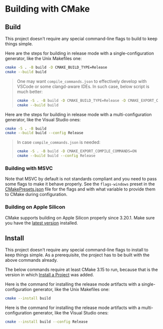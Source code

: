 # Building with CMake

## Build

This project doesn't require any special command-line flags to build to keep
things simple.

Here are the steps for building in release mode with a single-configuration
generator, like the Unix Makefiles one:

```sh
cmake -S . -B build -D CMAKE_BUILD_TYPE=Release
cmake --build build
```

> One may want `compile_commands.json` to effectively develop with VSCode or some clangd-aware IDEs. In such case, below script is much better:
>
> ```sh
> cmake -S . -B build -D CMAKE_BUILD_TYPE=Release -D CMAKE_EXPORT_COMPILE_COMMANDS=ON
> cmake --build build
> ```

Here are the steps for building in release mode with a multi-configuration
generator, like the Visual Studio ones:

```sh
cmake -S . -B build
cmake --build build --config Release
```

> In case `compile_commands.json` is needed:
> >
> ```sh
> cmake -S . -B build -D CMAKE_EXPORT_COMPILE_COMMANDS=ON
> cmake --build build --config Release
> ```

### Building with MSVC

Note that MSVC by default is not standards compliant and you need to pass some
flags to make it behave properly. See the `flags-windows` preset in the
[CMakePresets.json](CMakePresets.json) file for the flags and with what
variable to provide them to CMake during configuration.

### Building on Apple Silicon

CMake supports building on Apple Silicon properly since 3.20.1. Make sure you
have the [latest version][1] installed.

## Install

This project doesn't require any special command-line flags to install to keep
things simple. As a prerequisite, the project has to be built with the above
commands already.

The below commands require at least CMake 3.15 to run, because that is the
version in which [Install a Project][2] was added.

Here is the command for installing the release mode artifacts with a
single-configuration generator, like the Unix Makefiles one:

```sh
cmake --install build
```

Here is the command for installing the release mode artifacts with a
multi-configuration generator, like the Visual Studio ones:

```sh
cmake --install build --config Release
```

[1]: https://cmake.org/download/
[2]: https://cmake.org/cmake/help/latest/manual/cmake.1.html#install-a-project
